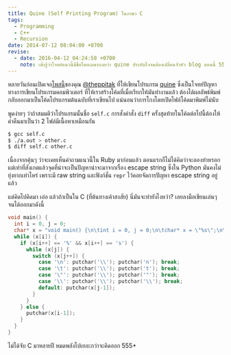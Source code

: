 ```yaml
---
title: Quine (Self Printing Program) ในภาษา C
tags:
  - Programming
  - C++
  - Recursion
date: 2014-07-12 08:04:00 +0700
revise:
  - date: 2016-04-12 04:24:58 +0700
    note: เพิ่งรู้ว่าโจทย์แนวนี้มีชื่อโดยเฉพาะเลยว่า quine ประทับใจจนต้องเปลี่ยนจั่วหัว blog ตอนนี้ 55555
---
```


หลายวันก่อนเปิดเจอ[โพสนี้][theppitak post self printing program]ของคุณ [@theppitak][] ที่ให้เขียนโปรแกรม [quine][] ซึ่งเป็นโจทย์ปัญหาทางการเขียนโปรแกรมคอมพิวเตอร์ ที่ให้เราสร้างโค้ดที่เมื่อเรียกให้มันทำงานแล้ว ต้องได้ผลลัพธ์พิมพ์กลับออกมาเป็นโค้ดโปรแกรมต้นฉบับที่เราเขียนไป แน่นอนว่าการโกงโดยเปิดไฟล์โค้ดมาพิมพ์ไม่นับ

พูดง่ายๆ ว่าถ้าสมมติว่าโปรแกรมนั้นชื่อ `self.c` การสั่งคำสั่ง `diff` ครั้งสุดท้ายในโค้ดต่อไปนี้ต้องให้ค่าคืนมาเป็นว่า 2 ไฟล์มีเนื้อหาเหมือนกัน

``` bash
$ gcc self.c
$ ./a.out > other.c
$ diff self.c other.c
```

เนื่องจากคุ้นๆ ว่าจะเคยเห็นคำถามแนวนี้ใน Ruby มาก่อนแล้ว ตอนแรกก็ไม่ได้คิดว่าจะลองทำหรอก แต่เท่าที่สังเกตแล้วจุดที่น่าจะเป็นปัญหาน่าจะมาจากเรื่อง escape string ซึ่งใน Python มันคงไม่ยุ่งยากเท่าไหร่ เพราะมี raw string และฟังก์ชั่น `repr` ไว้คอยจัดการปัญหา escape string อยู่แล้ว

แต่คิดไปคิดมา เอ่อ แล้วถ้าเป็นใน C (ที่ต้นทางเค้าสงสัย) นี่มันจะทำยังไงหว่า? เลยลงมือเขียนเล่นๆ จนได้ออกมาดังนี้

``` c
void main() {
  int i = 0, j = 0;
  char* x = "void main() {\n\tint i = 0, j = 0;\n\tchar* x = \"%s\";\n\twhile (x[i]) {\n\t\tif (x[i++] == '%%' && x[i++] == 's') {\n\t\t\twhile (x[j]) {\n\t\t\t\tswitch (x[j++]) {\n\t\t\t\t\tcase '\\n': putchar('\\\\'); putchar('n'); break;\n\t\t\t\t\tcase '\\t': putchar('\\\\'); putchar('t'); break;\n\t\t\t\t\tcase '\\\"': putchar('\\\\'); putchar('\"'); break;\n\t\t\t\t\tcase '\\\\': putchar('\\\\'); putchar('\\\\'); break;\n\t\t\t\t\tdefault: putchar(x[j-1]);\n\t\t\t\t}\n\t\t\t}\n\t\t} else {\n\t\t\tputchar(x[i-1]);\n\t\t}\n\t}\n}\n";
  while (x[i]) {
    if (x[i++] == '%' && x[i++] == 's') {
      while (x[j]) {
        switch (x[j++]) {
          case '\n': putchar('\\'); putchar('n'); break;
          case '\t': putchar('\\'); putchar('t'); break;
          case '\"': putchar('\\'); putchar('"'); break;
          case '\\': putchar('\\'); putchar('\\'); break;
          default: putchar(x[j-1]);
        }
      }
    } else {
      putchar(x[i-1]);
    }
  }
}
```

ไม่ได้จับ C มาหลายปี หมดพลังไปเยอะกว่าจะคิดออก 555+


[theppitak post self printing program]: //thep.blogspot.com/2004/06/self-source-printing-program.html
[@theppitak]: //plus.google.com/+TheppitakKaroonboonyanan
[quine]: //en.wikipedia.org/wiki/Quine_(computing)
